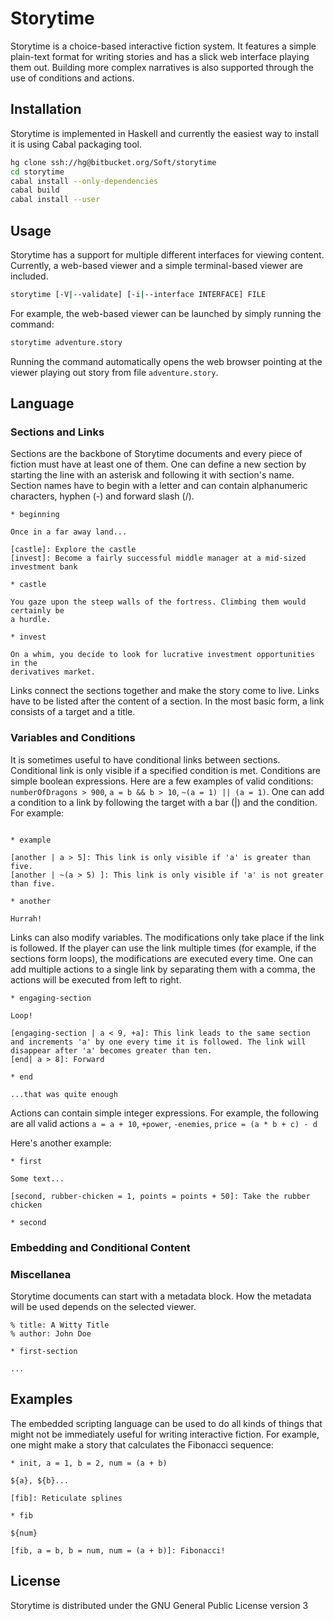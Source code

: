 # Storytime

Storytime is a choice-based interactive fiction system. It features a simple
plain-text format for writing stories and has a slick web interface playing them
out. Building more complex narratives is also supported through the use of
conditions and actions.

## Installation

Storytime is implemented in Haskell and currently the easiest way to install it
is using Cabal packaging tool.

~~~bash
hg clone ssh://hg@bitbucket.org/Soft/storytime
cd storytime
cabal install --only-dependencies
cabal build
cabal install --user
~~~

## Usage

Storytime has a support for multiple different interfaces for viewing content.
Currently, a web-based viewer and a simple terminal-based viewer are included.

~~~bash
storytime [-V|--validate] [-i|--interface INTERFACE] FILE
~~~

For example, the web-based viewer can be launched by simply running the command:

~~~bash
storytime adventure.story
~~~

Running the command automatically opens the web browser pointing at the viewer
playing out story from file `adventure.story`.

## Language

### Sections and Links

Sections are the backbone of Storytime documents and every piece of fiction must
have at least one of them. One can define a new section by starting the line
with an asterisk and following it with section's name. Section names have to
begin with a letter and can contain alphanumeric characters, hyphen (-) and
forward slash (/).

~~~
* beginning

Once in a far away land...

[castle]: Explore the castle
[invest]: Become a fairly successful middle manager at a mid-sized investment bank

* castle

You gaze upon the steep walls of the fortress. Climbing them would certainly be
a hurdle.

* invest

On a whim, you decide to look for lucrative investment opportunities in the
derivatives market.

~~~

Links connect the sections together and make the story come to live. Links have
to be listed after the content of a section. In the most basic form, a link
consists of a target and a title.

### Variables and Conditions

It is sometimes useful to have conditional links between sections. Conditional
link is only visible if a specified condition is met. Conditions are simple
boolean expressions. Here are a few examples of valid conditions:
`numberOfDragons > 900`, `a = b && b > 10`, `~(a = 1) || (a = 1)`. One can
add a condition to a link by following the target with a bar (|) and the
condition. For example:

~~~

* example

[another | a > 5]: This link is only visible if 'a' is greater than five.
[another | ~(a > 5) ]: This link is only visible if 'a' is not greater than five.

* another

Hurrah!

~~~

Links can also modify variables. The modifications only take place if the link
is followed. If the player can use the link multiple times (for example, if the
sections form loops), the modifications are executed every time. One can add
multiple actions to a single link by separating them with a comma, the actions
will be executed from left to right. 

~~~
* engaging-section

Loop!

[engaging-section | a < 9, +a]: This link leads to the same section and increments 'a' by one every time it is followed. The link will disappear after 'a' becomes greater than ten.
[end| a > 8]: Forward

* end

...that was quite enough

~~~

Actions can contain simple integer expressions. For example, the following are
all valid actions `a = a + 10`, `+power`, `-enemies`, `price = (a * b + c) - d`

Here's another example:

~~~
* first

Some text...

[second, rubber-chicken = 1, points = points + 50]: Take the rubber chicken

* second

~~~

### Embedding and Conditional Content

### Miscellanea

Storytime documents can start with a metadata block. How the metadata will be
used depends on the selected viewer.

~~~
% title: A Witty Title
% author: John Doe

* first-section

...
~~~

## Examples

The embedded scripting language can be used to do all kinds of things that might
not be immediately useful for writing interactive fiction. For example, one
might make a story that calculates the Fibonacci sequence:

~~~
* init, a = 1, b = 2, num = (a + b)

${a}, ${b}...

[fib]: Reticulate splines

* fib

${num}

[fib, a = b, b = num, num = (a + b)]: Fibonacci!
~~~


## License

Storytime is distributed under the GNU General Public License version 3
